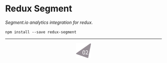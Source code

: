 # Redux Segment
_Segment.io analytics integration for redux._

```
npm install --save redux-segment
```
---
<img src="./logo.png" style="display:block;margin: 0 auto;" width="48">